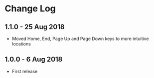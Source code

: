 # Change Log

## 1.1.0 - 25 Aug 2018
- Moved Home, End, Page Up and Page Down keys to more intuitive locations

## 1.0.0 - 6 Aug 2018
- First release
